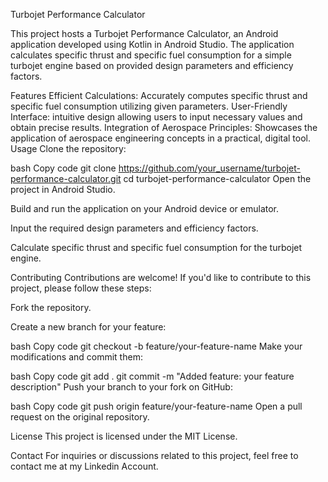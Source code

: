 Turbojet Performance Calculator

This project hosts a Turbojet Performance Calculator, an Android application developed using Kotlin in Android Studio. The application calculates specific thrust and specific fuel consumption for a simple turbojet engine based on provided design parameters and efficiency factors.

Features
Efficient Calculations: Accurately computes specific thrust and specific fuel consumption utilizing given parameters.
User-Friendly Interface: intuitive design allowing users to input necessary values and obtain precise results.
Integration of Aerospace Principles: Showcases the application of aerospace engineering concepts in a practical, digital tool.
Usage
Clone the repository:

bash
Copy code
git clone https://github.com/your_username/turbojet-performance-calculator.git
cd turbojet-performance-calculator
Open the project in Android Studio.

Build and run the application on your Android device or emulator.

Input the required design parameters and efficiency factors.

Calculate specific thrust and specific fuel consumption for the turbojet engine.

Contributing
Contributions are welcome! If you'd like to contribute to this project, please follow these steps:

Fork the repository.

Create a new branch for your feature:

bash
Copy code
git checkout -b feature/your-feature-name
Make your modifications and commit them:

bash
Copy code
git add .
git commit -m "Added feature: your feature description"
Push your branch to your fork on GitHub:

bash
Copy code
git push origin feature/your-feature-name
Open a pull request on the original repository.

License
This project is licensed under the MIT License.

Contact
For inquiries or discussions related to this project, feel free to contact me at my Linkedin Account.
